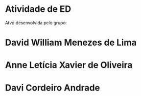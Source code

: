 # Atividade de ED 

Atvd desenvolvida pelo grupo: 
 # David William Menezes de Lima
 
 # Anne Letícia Xavier de Oliveira
 # Davi Cordeiro Andrade


